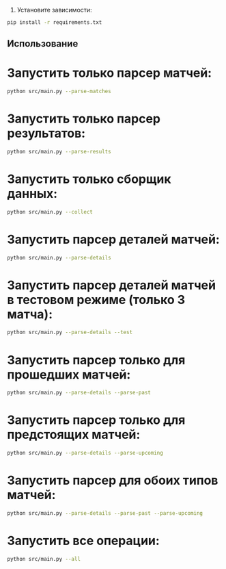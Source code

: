 1. Установите зависимости:

```bash
pip install -r requirements.txt
```

## Использование

# Запустить только парсер матчей:

```bash
python src/main.py --parse-matches
```

# Запустить только парсер результатов:

```bash
python src/main.py --parse-results
```

# Запустить только сборщик данных:

```bash
python src/main.py --collect
```

# Запустить парсер деталей матчей:

```bash
python src/main.py --parse-details
```

# Запустить парсер деталей матчей в тестовом режиме (только 3 матча):

```bash
python src/main.py --parse-details --test
```

# Запустить парсер только для прошедших матчей:

```bash
python src/main.py --parse-details --parse-past
```

# Запустить парсер только для предстоящих матчей:

```bash
python src/main.py --parse-details --parse-upcoming
```

# Запустить парсер для обоих типов матчей:

```bash
python src/main.py --parse-details --parse-past --parse-upcoming
```

# Запустить все операции:

```bash
python src/main.py --all
```
